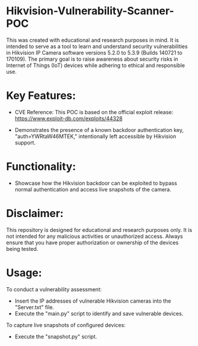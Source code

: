 # Hikvision-Vulnerability-Scanner-POC



This was created with educational and research purposes in mind. It is intended to serve as a tool to learn and understand security vulnerabilities in Hikvision IP Camera software versions 5.2.0 to 5.3.9 (Builds 140721 to 170109). The primary goal is to raise awareness about security risks in Internet of Things (IoT) devices while adhering to ethical and responsible use.

# Key Features:

   - CVE Reference: This POC is based on the official exploit release: https://www.exploit-db.com/exploits/44328
     
   - Demonstrates the presence of a known backdoor authentication key, "auth=YWRtaW46MTEK," intentionally left accessible by Hikvision support.

# Functionality:

- Showcase how the Hikvision backdoor can be exploited to bypass normal authentication and access live snapshots of the camera.

# Disclaimer:

This repository is designed for educational and research purposes only. It is not intended for any malicious activities or unauthorized access. Always ensure that you have proper authorization or ownership of the devices being tested.

# Usage:

To conduct a vulnerability assessment:

- Insert the IP addresses of vulnerable Hikvision cameras into the "Server.txt" file.
- Execute the "main.py" script to identify and save vulnerable devices.

To capture live snapshots of configured devices:

- Execute the "snapshot.py" script.
